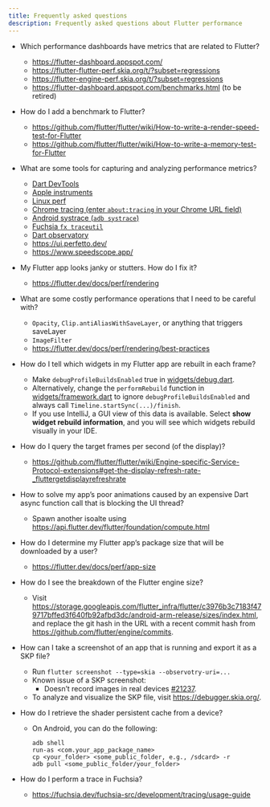 ```yaml
---
title: Frequently asked questions
description: Frequently asked questions about Flutter performance
---
```


- Which performance dashboards have metrics that are related to Flutter?
  - https://flutter-dashboard.appspot.com/
  - https://flutter-flutter-perf.skia.org/t/?subset=regressions
  - https://flutter-engine-perf.skia.org/t/?subset=regressions
  - https://flutter-dashboard.appspot.com/benchmarks.html (to be retired)

- How do I add a benchmark to Flutter?
  - https://github.com/flutter/flutter/wiki/How-to-write-a-render-speed-test-for-Flutter
  - https://github.com/flutter/flutter/wiki/How-to-write-a-memory-test-for-Flutter

- What are some tools for capturing and analyzing performance metrics?
  - [Dart DevTools](https://flutter.dev/docs/development/tools/devtools/)
  - [Apple instruments](https://en.wikipedia.org/wiki/Instruments_(software))
  - [Linux perf](https://en.wikipedia.org/wiki/Perf_(Linux))
  - [Chrome tracing (enter `about:tracing` in your Chrome URL field)][tracing]
  - [Android systrace (`adb systrace`)][systrace]
  - [Fuchsia `fx traceutil`][traceutil]
  - [Dart observatory](https://dart-lang.github.io/observatory/)
  - https://ui.perfetto.dev/
  - https://www.speedscope.app/

- My Flutter app looks janky or stutters. How do I fix it?
  - https://flutter.dev/docs/perf/rendering

- What are some costly performance operations that I need to be careful with?
  - `Opacity`, `Clip.antiAliasWithSaveLayer`, or anything that triggers
    saveLayer
  - `ImageFilter`
  - https://flutter.dev/docs/perf/rendering/best-practices

- How do I tell which widgets in my Flutter app are rebuilt in each frame?
  - Make `debugProfileBuildsEnabled` true in [widgets/debug.dart][debug.dart].
  - Alternatively, change the `performRebuild` function in
    [widgets/framework.dart][framework.dart] to ignore
    `debugProfileBuildsEnabled` and always call
    `Timeline.startSync(...)/finish`.
  - If you use IntelliJ, a GUI view of this data is available. Select
    **show widget rebuild information**, and you will see which widgets
    rebuild visually in your IDE.

- How do I query the target frames per second (of the display)?
  - https://github.com/flutter/flutter/wiki/Engine-specific-Service-Protocol-extensions#get-the-display-refresh-rate-_fluttergetdisplayrefreshrate

- How to solve my app’s poor animations caused by an expensive Dart async
  function call that is blocking the UI thread?
  - Spawn another isoalte using
    https://api.flutter.dev/flutter/foundation/compute.html

- How do I determine my Flutter app’s package size that will be downloaded by a
  user?
  - https://flutter.dev/docs/perf/app-size

- How do I see the breakdown of the Flutter engine size?
  - Visit
    https://storage.googleapis.com/flutter_infra/flutter/c3976b3c7183f479717bffed3f640fb92afbd3dc/android-arm-release/sizes/index.html,
    and replace the git hash in the URL with a recent commit hash from
    https://github.com/flutter/engine/commits.

- How can I take a screenshot of an app that is running and export it as a SKP
  file?
  - Run `flutter screenshot --type=skia --observotry-uri=...`
  - Known issue of a SKP screenshot:
    - Doesn’t record images in real devices [#21237](https://github.com/flutter/flutter/issues/21237).
  - To analyze and visualize the SKP file, visit https://debugger.skia.org/.

- How do I retrieve the shader persistent cache from a device?
  - On Android, you can do the following:
    ```
    adb shell
    run-as <com.your_app_package_name>
    cp <your_folder> <some_public_folder, e.g., /sdcard> -r
    adb pull <some_public_folder/your_folder>
    ```

- How do I perform a trace in Fuchsia?
  - https://fuchsia.dev/fuchsia-src/development/tracing/usage-guide

[tracing]:
https://www.chromium.org/developers/how-tos/trace-event-profiling-tool

[systrace]: https://developer.android.com/studio/profile/systrace

[traceutil]: https://fuchsia.dev/fuchsia-src/development/tracing/usage-guide

[debug.dart]:
https://github.com/flutter/flutter/blob/master/packages/flutter/lib/src/widgets/debug.dart

[framework.dart]:
https://github.com/flutter/flutter/blob/master/packages/flutter/lib/src/widgets/framework.dart